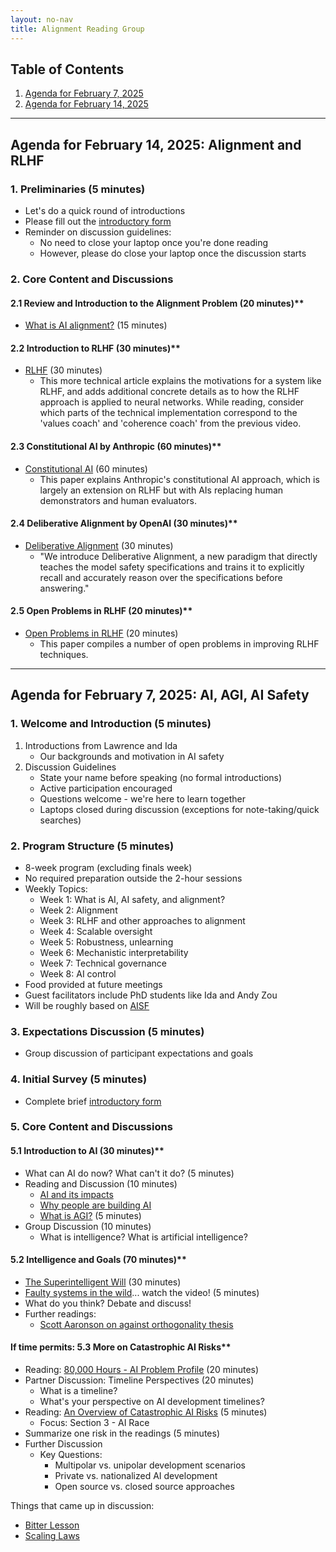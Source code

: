 ```yaml
---
layout: no-nav
title: Alignment Reading Group
---
```

## Table of Contents

1. [Agenda for February 7, 2025](#agenda-for-february-7-2025-ai-agi-and-ai-safety)
2. [Agenda for February 14, 2025](#agenda-for-february-14-2025-the-alignment-problem)

---

## Agenda for February 14, 2025: Alignment and RLHF

### 1. Preliminaries (5 minutes)
* Let's do a quick round of introductions
* Please fill out the [introductory form](https://docs.google.com/forms/d/e/1FAIpQLSeTaOr4pMsmTWqIv2rIjoZ_Jw5WCMp8HmSNvEEUqqwyILkP5Q/viewform?usp=dialog)
* Reminder on discussion guidelines:
    * No need to close your laptop once you're done reading
    * However, please do close your laptop once the discussion starts

### 2. Core Content and Discussions

#### 2.1 Review and Introduction to the Alignment Problem (20 minutes)**
* [What is AI alignment?](https://aisafetyfundamentals.com/blog/what-is-ai-alignment/) (15 minutes)

#### 2.2 Introduction to RLHF (30 minutes)**
* [RLHF](https://huggingface.co/blog/rlhf) (30 minutes)
  * This more technical article explains the motivations for a system like RLHF, and adds additional concrete details as to how the RLHF approach is applied to neural networks. While reading, consider which parts of the technical implementation correspond to the 'values coach' and 'coherence coach' from the previous video.

#### 2.3 Constitutional AI by Anthropic (60 minutes)**
* [Constitutional AI](https://arxiv.org/pdf/2212.08073) (60 minutes)
  * This paper explains Anthropic's constitutional AI approach, which is largely an extension on RLHF but with AIs replacing human demonstrators and human evaluators.

#### 2.4 Deliberative Alignment by OpenAI (30 minutes)**
* [Deliberative Alignment](https://arxiv.org/pdf/2412.16339) (30 minutes)
  * "We introduce Deliberative Alignment, a new paradigm that directly teaches the model safety specifications and trains it to explicitly recall and accurately reason over the specifications before answering."

#### 2.5 Open Problems in RLHF (20 minutes)**
* [Open Problems in RLHF](https://arxiv.org/pdf/2307.15217) (20 minutes)
  * This paper compiles a number of open problems in improving RLHF techniques.

---

## Agenda for February 7, 2025: AI, AGI, AI Safety

### 1. Welcome and Introduction (5 minutes)
1. Introductions from Lawrence and Ida
   * Our backgrounds and motivation in AI safety
2. Discussion Guidelines
   * State your name before speaking (no formal introductions)
   * Active participation encouraged
   * Questions welcome - we're here to learn together
   * Laptops closed during discussion (exceptions for note-taking/quick searches)

### 2. Program Structure (5 minutes)
* 8-week program (excluding finals week)
* No required preparation outside the 2-hour sessions
* Weekly Topics:
  * Week 1: What is AI, AI safety, and alignment?
  * Week 2: Alignment
  * Week 3: RLHF and other approaches to alignment
  * Week 4: Scalable oversight
  * Week 5: Robustness, unlearning
  * Week 6: Mechanistic interpretability
  * Week 7: Technical governance
  * Week 8: AI control
* Food provided at future meetings
* Guest facilitators include PhD students like Ida and Andy Zou
* Will be roughly based on [AISF](https://course.aisafetyfundamentals.com/alignment)

### 3. Expectations Discussion (5 minutes)
* Group discussion of participant expectations and goals

### 4. Initial Survey (5 minutes)
* Complete brief [introductory form](https://docs.google.com/forms/d/e/1FAIpQLSeTaOr4pMsmTWqIv2rIjoZ_Jw5WCMp8HmSNvEEUqqwyILkP5Q/viewform?usp=dialog)

### 5. Core Content and Discussions
#### 5.1 Introduction to AI (30 minutes)**
* What can AI do now? What can't it do? (5 minutes)
* Reading and Discussion (10 minutes)
  * [AI and its impacts](https://aisafetyfundamentals.com/blog/ai-and-its-impacts/) 
  * [Why people are building AI](https://aisafetyfundamentals.com/blog/why-are-people-building-ai-systems/) 
  * [What is AGI?](https://www.lesswrong.com/w/artificial-general-intelligence-agi) (5 minutes)
* Group Discussion (10 minutes)
    * What is intelligence? What is artificial intelligence?

#### 5.2 Intelligence and Goals (70 minutes)**
* [The Superintelligent Will](https://nickbostrom.com/superintelligentwill.pdf) (30 minutes)
* [Faulty systems in the wild](https://openai.com/index/faulty-reward-functions/)... watch the video! (5 minutes)
* What do you think? Debate and discuss!
* Further readings:
  * [Scott Aaronson on against orthogonality thesis](https://scottaaronson.blog/?p=7064)

#### If time permits: 5.3 More on Catastrophic AI Risks**
* Reading: [80,000 Hours - AI Problem Profile](https://80000hours.org/problem-profiles/artificial-intelligence/) (20 minutes)
* Partner Discussion: Timeline Perspectives (20 minutes)
  * What is a timeline?
  * What's your perspective on AI development timelines?
* Reading: [An Overview of Catastrophic AI Risks](https://arxiv.org/pdf/2306.12001) (5 minutes)
  * Focus: Section 3 - AI Race
* Summarize one risk in the readings (5 minutes)
* Further Discussion 
  * Key Questions:
    * Multipolar vs. unipolar development scenarios
    * Private vs. nationalized AI development
    * Open source vs. closed source approaches

Things that came up in discussion:
* [Bitter Lesson](http://www.incompleteideas.net/IncIdeas/BitterLesson.html)
* [Scaling Laws](https://arxiv.org/pdf/2001.08361)



